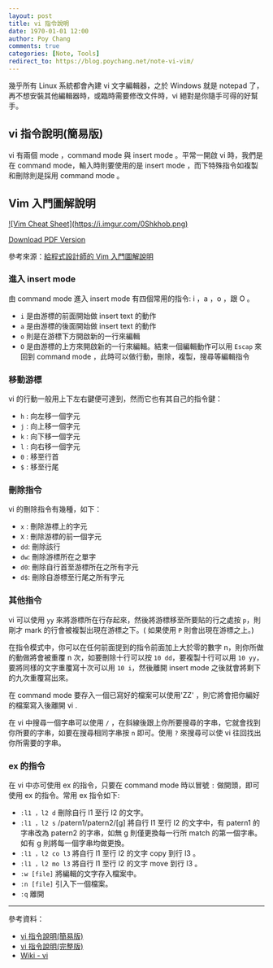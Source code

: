 ```yaml
---
layout: post
title: vi 指令說明
date: 1970-01-01 12:00
author: Poy Chang
comments: true
categories: [Note, Tools]
redirect_to: https://blog.poychang.net/note-vi-vim/
---
```


幾乎所有 Linux 系統都會內建 vi 文字編輯器，之於 Windows 就是 notepad 了，再不想安裝其他編輯器時，或臨時需要修改文件時，vi 絕對是你隨手可得的好幫手。

## vi 指令說明(簡易版)

vi 有兩個 mode ，command mode 與 insert mode 。平常一開啟 vi 時，我們是在 command mode，輸入時則要使用的是 insert mode ，而下特殊指令如複製和刪除則是採用 command mode 。

## Vim 入門圖解說明

<a href="https://i.imgur.com/0Shkhob.png" target="_blank">
  ![Vim Cheat Sheet](https://i.imgur.com/0Shkhob.png)
</a>

[Download PDF Version](https://1drv.ms/b/s!Aiwtjhj5fofriuAwNz7V4Cjro_d_bA)

參考來源：[給程式設計師的 Vim 入門圖解說明](http://blog.vgod.tw/2009/12/08/vim-cheat-sheet-for-programmers/)

### 進入 insert mode

由 command mode 進入 insert mode 有四個常用的指令: i ，a ，o ，跟 O 。

- `i` 是由游標的前面開始做 insert text 的動作
- `a` 是由游標的後面開始做 insert text 的動作
- `o` 則是在游標下方開啟新的一行來編輯
- `O` 是由游標的上方來開啟新的一行來編輯。結束一個編輯動作可以用 `Escap` 來回到 command mode ，此時可以做行動，刪除，複製，搜尋等編輯指令

### 移動游標

vi 的行動一般用上下左右鍵便可達到，然而它也有其自己的指令鍵：

- `h` : 向左移一個字元
- `j` : 向上移一個字元
- `k` : 向下移一個字元
- `l` : 向右移一個字元
- `0` : 移至行首
- `$` : 移至行尾

### 刪除指令

vi 的刪除指令有幾種，如下：

- `x` : 刪除游標上的字元
- `X` : 刪除游標的前一個字元
- `dd`: 刪除該行
- `dw`: 刪除游標所在之單字
- `d0`: 刪除自行首至游標所在之所有字元
- `d$`: 刪除自游標至行尾之所有字元

### 其他指令

vi 可以使用 `yy` 來將游標所在行存起來，然後將游標移至所要貼的行之處按 `p`，則剛才 mark 的行會被複製出現在游標之下。( 如果使用 `P` 則會出現在游標之上。)

在指令模式中，你可以在任何前面提到的指令前面加上大於零的數字 n，則你所做的動做將會被重覆 n 次，如要刪除十行可以按 `10 dd`，要複製十行可以用 `10 yy`，要將同樣的文字重覆寫十次可以用 `10 i`，然後離開 insert mode 之後就會將剩下的九次重覆寫出來。

在 command mode 要存入一個已寫好的檔案可以使用'ZZ' ，則它將會把你編好的檔案寫入後離開 vi .

在 vi 中搜尋一個字串可以使用 `/` ，在斜線後跟上你所要搜尋的字串，它就會找到你所要的字串，如要在搜尋相同字串按 `n` 即可。使用 `?` 來搜尋可以使 vi 往回找出你所需要的字串。

### ex 的指令

在 vi 中亦可使用 ex 的指令，只要在 command mode 時以冒號 `:` 做開頭，即可使用 ex 的指令。常用 ex 指令如下:

- `:l1 ，l2 d` 刪除自行 l1 至行 l2 的文字。
- `:l1 ，l2 s` /patern1/patern2/[g] 將自行 l1 至行 l2 的文字中，有 patern1 的字串改為 patern2 的字串，如無 g 則僅更換每一行所 match 的第一個字串。如有 g 則將每一個字串均做更換。
- `:l1 ，l2 co l3` 將自行 l1 至行 l2 的文字 copy 到行 l3 。
- `:l1 ，l2 mo l3` 將自行 l1 至行 l2 的文字 move 到行 l3 。
- `:w [file]` 將編輯的文字存入檔案中。
- `:n [file]` 引入下一個檔案。
- `:q` 離開

---

參考資料：

- [vi 指令說明(簡易版)](http://www2.nsysu.edu.tw/csmlab/unix/vi_simple.htm)
- [vi 指令說明(完整版)](http://www2.nsysu.edu.tw/csmlab/unix/vi_command.htm)
- [Wiki - vi](https://zh.wikipedia.org/wiki/Vi)
